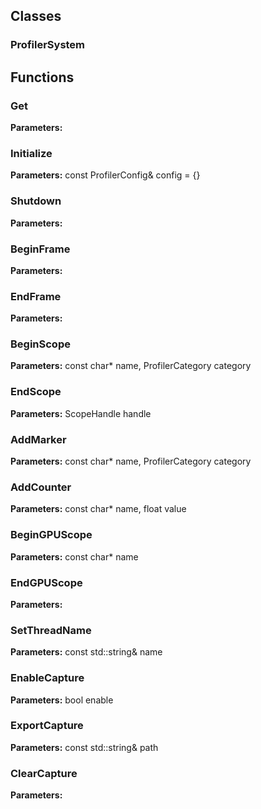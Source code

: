 
## Classes

### ProfilerSystem




## Functions

### Get



**Parameters:** 

### Initialize



**Parameters:** const ProfilerConfig& config = {}

### Shutdown



**Parameters:** 

### BeginFrame



**Parameters:** 

### EndFrame



**Parameters:** 

### BeginScope



**Parameters:** const char* name, ProfilerCategory category

### EndScope



**Parameters:** ScopeHandle handle

### AddMarker



**Parameters:** const char* name, ProfilerCategory category

### AddCounter



**Parameters:** const char* name, float value

### BeginGPUScope



**Parameters:** const char* name

### EndGPUScope



**Parameters:** 

### SetThreadName



**Parameters:** const std::string& name

### EnableCapture



**Parameters:** bool enable

### ExportCapture



**Parameters:** const std::string& path

### ClearCapture



**Parameters:** 
